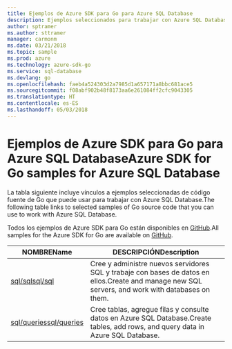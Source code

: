 ```yaml
---
title: Ejemplos de Azure SDK para Go para Azure SQL Database
description: Ejemplos seleccionados para trabajar con Azure SQL Database desde Azure SDK para Go.
author: sptramer
ms.author: sttramer
manager: carmonm
ms.date: 03/21/2018
ms.topic: sample
ms.prod: azure
ms.technology: azure-sdk-go
ms.service: sql-database
ms.devlang: go
ms.openlocfilehash: faeb4a524303d2a7985d1a657171a8bbc681ace5
ms.sourcegitcommit: f08abf902b48f8173aa6e261084ff2cfc9043305
ms.translationtype: HT
ms.contentlocale: es-ES
ms.lasthandoff: 05/03/2018
---
```

# <a name="azure-sdk-for-go-samples-for-azure-sql-database"></a><span data-ttu-id="4d591-103">Ejemplos de Azure SDK para Go para Azure SQL Database</span><span class="sxs-lookup"><span data-stu-id="4d591-103">Azure SDK for Go samples for Azure SQL Database</span></span>

<span data-ttu-id="4d591-104">La tabla siguiente incluye vínculos a ejemplos seleccionadas de código fuente de Go que puede usar para trabajar con Azure SQL Database.</span><span class="sxs-lookup"><span data-stu-id="4d591-104">The following table links to selected samples of Go source code that you can use to work with Azure SQL Database.</span></span>

<span data-ttu-id="4d591-105">Todos los ejemplos de Azure SDK para Go están disponibles en [GitHub](https://github.com/Azure-Samples/azure-sdk-for-go-samples).</span><span class="sxs-lookup"><span data-stu-id="4d591-105">All samples for the Azure SDK for Go are available on [GitHub](https://github.com/Azure-Samples/azure-sdk-for-go-samples).</span></span>

| <span data-ttu-id="4d591-106">NOMBRE</span><span class="sxs-lookup"><span data-stu-id="4d591-106">Name</span></span> | <span data-ttu-id="4d591-107">DESCRIPCIÓN</span><span class="sxs-lookup"><span data-stu-id="4d591-107">Description</span></span> |
|------|-------------|
| [<span data-ttu-id="4d591-108">sql/sql</span><span class="sxs-lookup"><span data-stu-id="4d591-108">sql/sql</span></span>](https://github.com/Azure-Samples/azure-sdk-for-go-samples/blob/master/sql/sql.go) | <span data-ttu-id="4d591-109">Cree y administre nuevos servidores SQL y trabaje con bases de datos en ellos.</span><span class="sxs-lookup"><span data-stu-id="4d591-109">Create and manage new SQL servers, and work with databases on them.</span></span> |
| [<span data-ttu-id="4d591-110">sql/queries</span><span class="sxs-lookup"><span data-stu-id="4d591-110">sql/queries</span></span>](https://github.com/Azure-Samples/azure-sdk-for-go-samples/blob/master/sql/queries.go) | <span data-ttu-id="4d591-111">Cree tablas, agregue filas y consulte datos en Azure SQL Database.</span><span class="sxs-lookup"><span data-stu-id="4d591-111">Create tables, add rows, and query data in Azure SQL Database.</span></span> |

